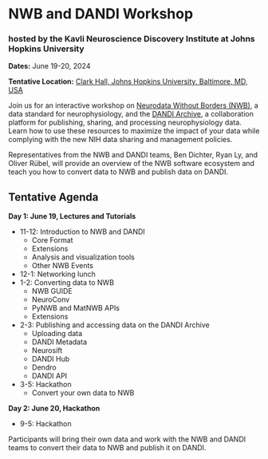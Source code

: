 <!-- <img alt="banner" src="images/nwb_dandi_bcm_2024_banner.png"> -->

# NWB and DANDI Workshop

### hosted by the Kavli Neuroscience Discovery Institute at Johns Hopkins University

**Dates:** June 19-20, 2024

**Tentative Location:** [Clark Hall, Johns Hopkins University, Baltimore, MD, USA](https://maps.app.goo.gl/SUbwXYKHWnRGoRF97)

Join us for an interactive workshop on [Neurodata Without Borders (NWB)](https://nwb.org), a data standard for neurophysiology, and the [DANDI Archive](https://dandiarchive.org), a collaboration platform for publishing, sharing, and processing neurophysiology data. Learn how to use these resources to maximize the impact of your data while complying with the new NIH data sharing and management policies.

Representatives from the NWB and DANDI teams, Ben Dichter, Ryan Ly, and Oliver Rübel, will provide an overview of the NWB software ecosystem and teach you how to convert data to NWB and publish data on DANDI.

## Tentative Agenda

**Day 1: June 19, Lectures and Tutorials**

* 11-12: Introduction to NWB and DANDI
  * Core Format
  * Extensions
  * Analysis and visualization tools
  * Other NWB Events
* 12-1: Networking lunch
* 1-2: Converting data to NWB
  * NWB GUIDE
  * NeuroConv
  * PyNWB and MatNWB APIs
  * Extensions
* 2-3: Publishing and accessing data on the DANDI Archive
  * Uploading data
  * DANDI Metadata
  * Neurosift
  * DANDI Hub
  * Dendro
  * DANDI API
* 3-5: Hackathon
  * Convert your own data to NWB

**Day 2: June 20, Hackathon**

* 9-5: Hackathon

Participants will bring their own data and work with the NWB and DANDI teams to convert their data to NWB and publish it on DANDI.

<!-- ## Registration

The event is free and open to all, but registration is required for security purposes. -->

<!-- ## Flyer

Download the event flyer [here](images/nwb_dandi_bcm_2024_flyer.pdf). -->

